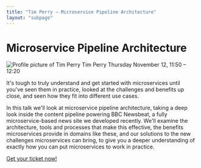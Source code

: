 ```yaml
---
title: "Tim Perry — Microservice Pipeline Architecture"
layout: "subpage"
---
```


<div class="speaker-intro clearfix">
  <h1>Microservice Pipeline Architecture</h1>

  <div class="speaker-slot">
    <img src="/img/speakers/speaker-tim-perry.jpg" alt="Profile picture of Tim Perry" class="speaker-image">
    <span>Tim Perry</span>
    Thursday November 12,
    11:50 – 12:20
  </div>
</div>

It's tough to truly understand and get started with microservices until you've seen them in practice, looked at the challenges and benefits up close, and seen how they fit into different use cases.

In this talk we'll look at microservice pipeline architecture, taking a deep look inside the content pipeline powering BBC Newsbeat, a fully microservice-based news site we developed recently. We'll examine the architecture, tools and processes that make this effective, the benefits microservices provide in domains like these, and our solutions to the new challenges microservices can bring, to give you a deeper understanding of exactly how you can put microservices to work in practice.

<p class="center-text">
  <a href="https://ti.to/rocketconf-amsterdam/2015" class="button">Get your ticket now!</a>
</p>